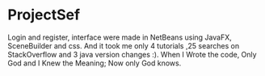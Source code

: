 # ProjectSef

Login and register, interface were made in NetBeans using JavaFX, SceneBuilder and css.
And it took me only 4 tutorials ,25 searches on StackOverflow and 3 java version changes :).
When I Wrote the code, Only God and I Knew the Meaning; Now only God knows.
